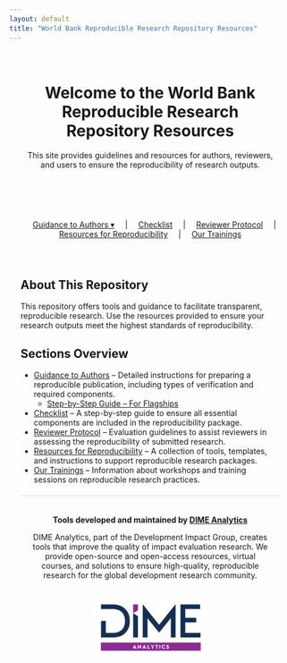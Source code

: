 ```yaml
---
layout: default
title: "World Bank Reproducible Research Repository Resources"
---
```


<header style="text-align: center; padding: 20px;">
  <h1>Welcome to the World Bank Reproducible Research Repository Resources</h1>
  <p>This site provides guidelines and resources for authors, reviewers, and users to ensure the reproducibility of research outputs.</p>
</header>

<style>
  .dropdown {
    position: relative;
    display: inline-block;
    margin: 0 15px;
  }

  .dropdown-content {
    display: none;
    position: absolute;
    background-color: white;
    border: 1px solid #ccc;
    min-width: 220px;
    text-align: left;
    z-index: 1000;
    box-shadow: 0px 8px 16px rgba(0,0,0,0.2);
  }

  .dropdown-content a {
    display: block;
    padding: 10px;
    color: #0366d6;
    text-decoration: none;
  }

  .dropdown:hover .dropdown-content {
    display: block;
  }
</style>

<nav style="text-align: center; margin: 20px 0;">
  <div class="dropdown">
    <a href="./guidance_note_wb.html">Guidance to Authors ▾</a>
    <div class="dropdown-content">
      <a href="./guidance_note_wb.html">📘 Full Guidance Note</a>
      <a href="./guidance/step_by_step_flagships.html">📋 Step-by-Step – For Flagships</a>
    </div>
  </div>
  |
  <a href="./reproducibility_package_checklist.html" style="margin: 0 15px;">Checklist</a> |
  <a href="./reproducibility_reviewer_protocol.html" style="margin: 0 15px;">Reviewer Protocol</a> |
  <a href="./resources.html" style="margin: 0 15px;">Resources for Reproducibility</a> |
  <a href="./reproducible_research_trainings.html" style="margin: 0 15px;">Our Trainings</a>
</nav>




<section style="max-width: 800px; margin: auto; padding: 20px;">
  <h2>About This Repository</h2>
  <p>This repository offers tools and guidance to facilitate transparent, reproducible research. Use the resources provided to ensure your research outputs meet the highest standards of reproducibility.</p>

<h2>Sections Overview</h2>
<ul>
  <li>
    <a href="./guidance_note_wb.html">Guidance to Authors</a> – Detailed instructions for preparing a reproducible publication, including types of verification and required components.
    <ul>
      <li>
        <a href="./guidance/step_by_step_flagships.html"> Step-by-Step Guide – For Flagships</a>
      </li>
    </ul>
  </li>
  <li>
    <a href="./reproducibility_package_checklist.html">Checklist</a> – A step-by-step guide to ensure all essential components are included in the reproducibility package.
  </li>
  <li>
    <a href="./reproducibility_reviewer_protocol.html">Reviewer Protocol</a> – Evaluation guidelines to assist reviewers in assessing the reproducibility of submitted research.
  </li>
  <li>
    <a href="./resources.html">Resources for Reproducibility</a> – A collection of tools, templates, and instructions to support reproducible research packages.
  </li>
  <li>
    <a href="./reproducible_research_trainings.html">Our Trainings</a> – Information about workshops and training sessions on reproducible research practices.
  </li>
</ul>


 <div style="text-align: center; padding: 20px; border-top: 1px solid #ddd; margin-top: 20px;">
    <p><strong>Tools developed and maintained by <a href="https://www.worldbank.org/en/about/unit/unit-dec/impactevaluation/dime-analytics" target="_blank">DIME Analytics</a></strong></p>
    <p>DIME Analytics, part of the Development Impact Group, creates tools that improve the quality of impact evaluation research. We provide open-source and open-access resources, virtual courses, and solutions to ensure high-quality, reproducible research for the global development research community.</p>
  </div>
  
<div style="text-align: center;">
  <img src="./img/Dime-Analytics_logo-bb-tlb_RGB-Color.png" alt="DIME Analytics Logo" width="200">
</div>


